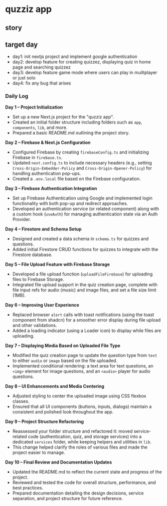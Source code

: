 # quzziz app

## story

## target day
- day1: init nextjs project and implement google authentication
- day2: develop feature for creating quizzez, displaying quiz in home page and searching quizzez
- day3: develop feature game mode where users can play in mulitplayer or just solo
- day4: fix any bug that arises

### Daily Log

**Day 1 – Project Initialization**  
- Set up a new Next.js project for the "quzziz app".  
- Created an initial folder structure including folders such as `app`, `components`, `lib`, and more.  
- Prepared a basic README.md outlining the project story.

**Day 2 – Firebase & Next.js Configuration**  
- Configured Firebase by creating `firebaseConfig.ts` and initializing Firebase in `firebase.ts`.  
- Updated `next.config.ts` to include necessary headers (e.g., setting `Cross-Origin-Embedder-Policy` and `Cross-Origin-Opener-Policy`) for handling authentication pop-ups.  
- Created a `.env.local` file based on the Firebase configuration.

**Day 3 – Firebase Authentication Integration**  
- Set up Firebase Authentication using Google and implemented login functionality with both pop-up and redirect approaches.  
- Developed an authentication service (or related component) along with a custom hook (`useAuth`) for managing authentication state via an Auth Provider.

**Day 4 – Firestore and Schema Setup**  
- Designed and created a data schema in `schema.ts` for quizzes and questions.  
- Added initial Firestore CRUD functions for quizzes to integrate with the Firestore database.

**Day 5 – File Upload Feature with Firebase Storage**  
- Developed a file upload function (`uploadFileFirebase`) for uploading files to Firebase Storage.  
- Integrated file upload support in the quiz creation page, complete with file input refs for audio (music) and image files, and set a file size limit (1MB).

**Day 6 – Improving User Experience**  
- Replaced browser `alert` calls with toast notifications (using the toast component from shadcn) for a smoother error display during file upload and other validations.  
- Added a loading indicator (using a Loader icon) to display while files are uploading.

**Day 7 – Displaying Media Based on Uploaded File Type**  
- Modified the quiz creation page to update the question type from `text` to either `audio` or `image` based on the file uploaded.  
- Implemented conditional rendering: a text area for text questions, an `<img>` element for image questions, and an `<audio>` player for audio questions.

**Day 8 – UI Enhancements and Media Centering**  
- Adjusted styling to center the uploaded image using CSS flexbox classes.  
- Ensured that all UI components (buttons, inputs, dialogs) maintain a consistent and polished look throughout the app.

**Day 9 – Project Structure Refactoring**  
- Reassessed your folder structure and refactored it: moved service-related code (authentication, quiz, and storage services) into a dedicated `services` folder, while keeping helpers and utilities in `lib`.  
- This change helped clarify the roles of various files and made the project easier to manage.

**Day 10 – Final Review and Documentation Updates**  
- Updated the README.md to reflect the current state and progress of the project.  
- Reviewed and tested the code for overall structure, performance, and best practices.  
- Prepared documentation detailing the design decisions, service separation, and project structure for future reference.